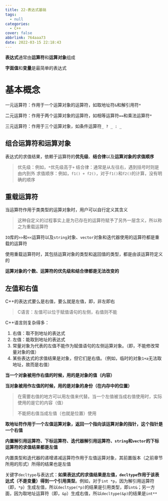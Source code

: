 ```yaml
---
title: 22-表达式基础
tags:
  - null
categories:
  - C++
cover: false
abbrlink: 764aaa73
date: 2022-03-15 22:18:43
---
```


**表达式**通常由**运算符**和**运算对象**组成

**字面值**和**变量**是最简单的表达式

# 基本概念
一元运算符：作用于一个运算对象的运算符，如取地址符`&`和解引用符`*`

二元运算符：作用于两个运算对象的运算符，如相等运算符`==`和乘法运算符`*`

三元运算符：作用于三个运算对象，如条件运算符`_ ? _ : _`

## 组合运算符和运算对象
表达式的求值结果，依赖于运算符的**优先级**、**结合律**以及**运算对象的求值顺序**
> 优先级：例如，`*`优先级高于`+`
> 结合律：通常是从左往右，遇到括号时则是由内到外
> 求值顺序：例如，`f1() + f2()`，对于`f1()`和`f2()`的计算，没有明确的顺序


## 重载运算符
当运算符作用于类类型的运算对象时，用户可以自行定义其含义
> 这种自定义的过程事实上是为已存在的运算符赋予了另外一层含义，所以称之为重载运算符

`IO`库的`>>`和`<<`运算符以及`string`对象、`vector`对象和迭代器使用的运算符都是重载的运算符

使用重载运算符时，其包括运算对象的类型和返回值的类型，都是由该运算符定义的

**运算对象的个数、运算符的优先级和结合律都是无法改变的**


## 左值和右值
C++的表达式要么是右值，要么就是左值，即，非左即右
> C语言：左值可以位于赋值语句的左侧，右值则不能

C++语言则复杂得多：
1. 右值：取不到地址的表达式
2. 左值：能取到地址的表达式
3. 常量对象为代表的左值不能作为赋值语句的左侧运算对象。（即，不能修改常量对象的值）
4. 某些表达式的求值结果是对象，但它们是右值。（例如，临时的对象`1+a`无法取地址，故而是右值）

**当一个对象被用作右值的时候，用的是对象的值（内容）**

**当对象被用作左值的时候，用的是对象的身份（在内存中的位置）**

> 在需要右值的地方可以用左值来代替。当一个左值被当成右值使用时，实际使用的是它的内容（值）
> 
> 不能把右值当成左值（也就是位置）使用


**取地址符作用于一个左值运算对象，返回一个指向该运算对象的指针，这个指针是一个右值**

**内置解引用运算符、下标运算符、迭代器解引用运算符、`string`和`vector`的下标运算符的求值结果都是左值**

内置类型和迭代器的递增递减运算符作用于左值运算对象，其前置版本（之前章节所用的形式）所得的结果也是左值

关键字`decltype`与表达式：**如果表达式的求值结果是左值，`decltype`作用于该表达式（不是变量）得到一个引用类型**。例如，对于`int *p`，因为解引用运算符（即，`*p`）生成左值，所以`decltype(*p)`的结果是引用类型，即`int&`；另一方面，因为取地址运算符（即，`&p`）生成右值，所以`decltype(&p)`的结果是`int**`
